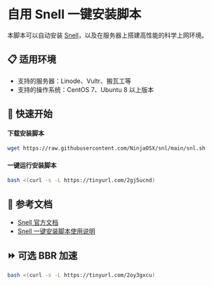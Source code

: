 # 自用 Snell 一键安装脚本

本脚本可以自动安装 [Snell](https://manual.nssurge.com/others/snell.html)，以及在服务器上搭建高性能的科学上网环境。

## 📋 适用环境

- 支持的服务器：Linode、Vultr、搬瓦工等
- 支持的操作系统：CentOS 7、Ubuntu 8 以上版本

## 🚀 快速开始

#### 下载安装脚本

```bash
wget https://raw.githubusercontent.com/NinjaOSX/snl/main/snl.sh
```

#### 一键运行安装脚本

```bash
bash <(curl -s -L https://tinyurl.com/2gj5ucnd)
```

## 🔗 参考文档

- [Snell 官方文档](https://manual.nssurge.com/others/snell.html)
- [Snell 一键安装脚本使用说明](https://github.com/NinjaOSX/snl)

## ⏩ 可选 BBR 加速

```bash
bash <(curl -s -L https://tinyurl.com/2oy3gxcu)
```
